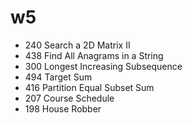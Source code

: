 # w5
- 240 Search a 2D Matrix II	
- 438 Find All Anagrams in a String
- 300 Longest Increasing Subsequence
- 494 Target Sum
- 416 Partition Equal Subset Sum
- 207 Course Schedule
- 198 House Robber
